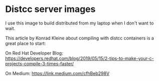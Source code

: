 # Distcc server images

I use this image to build distributed from my laptop when I don't want to wait.

This article by Konrad Kleine about compiling with distcc containers is a great place to start:

On Red Hat Developer Blog: https://developers.redhat.com/blog/2019/05/15/2-tips-to-make-your-c-projects-compile-3-times-faster/

On Medium: https://link.medium.com/cfhBeb298V
